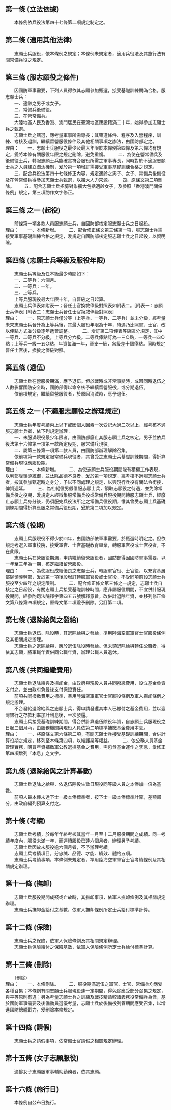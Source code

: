第一條 (立法依據)
-----------------
　　本條例依兵役法第四十七條第二項規定制定之。  


第二條 (適用其他法律)
---------------------
　　志願士兵服役，依本條例之規定；本條例未規定者，適用兵役法及其施行法有關常備兵役之規定。  


第三條 (服志願役之條件)
-----------------------
　　因國防軍事需要，下列人員得依其志願參加甄選，接受基礎訓練期滿合格，服志願士兵：  
　　一、適齡之男子或女子。  
　　二、常備兵後備役。  
　　三、在營常備兵。  
　　大陸地區人民及香港、澳門居民在臺灣地區應設籍滿二十年，始得參加志願士兵之甄選。  
　　志願士兵之甄選，應考量軍事所需專長；其甄選條件、程序及入營程序，訓練、考核及退訓，繼續留營服役條件及其他相關事項之辦法，由國防部定之。  
理由：　　一、志願士兵服役之最少及最大年限於本條例第四條及第六條均有規定，爰將本條有關服役年限之規定刪除，避免重複。
　　二、為使在營常備兵及後備役士兵，轉服志願士兵能確實符合服役所需之軍事專長，同時對於不適服志願士兵之人員建立淘汰機制，爰於第一項增訂需接受軍事基礎訓練合格之規定。
　　三、配合兵役法第四十七條修正內容，規定適齡之男子、女子、常備兵後備役及在營常備兵得參加志願士兵甄選，以擴大人力來源。
　　四、原條文第二項刪除。
　　五、配合志願士兵招募對象擴大包括適齡女子，及參照「香港澳門關係條例」規定，第三項酌作文字修正。

第三條 之一 (起役)
------------------
　　前條第一項各款人員服志願士兵，自國防部核定服志願士兵之日起役。  
理由：　　一、本條新增。
　　二、配合修正條文第三條第一項，服志願士兵需接受軍事基礎訓練合格之規定，爰規定自國防部核定服志願士兵之日起役，以資明確。

第四條 (志願士兵等級及服役年限)
-------------------------------
　　志願士兵等級及任本級最少時間如下：  
　　一、二等兵：六個月。  
　　二、一等兵：一年。  
　　三、上等兵。  
　　上等兵服現役最大年限十年，自晉級之日起算。  
　　志願士兵俸表如附表一；晉任士官換敘俸級對照表如附表二。[附表一：志願士兵俸表] [附表二：志願士兵晉任士官換敘俸級對照表]  
理由：　　一、原志願士兵僅分等（上等兵、一等兵、二等兵）並未分級，經考量未來志願士兵晉升為上等兵後，其最大服役年限為十年，待遇乃比照軍、士官，改以俸點方式並分級逐年遞晉調整。
　　二、增訂第二項俸表等級區分規定，其中一等兵、二等兵不分級，上等兵分六級。二等兵俸點訂為一三○點，一等兵一四○點；上等兵一級一五○點，年資每滿一年，晉支一級，各級差十個俸點。同時規定晉任士官後，換敘之俸級對照。

第五條 (退伍)
-------------
　　志願士兵在營服役期滿，應予退伍。但於戰時或非常事變時，或因同時退伍之人數影響國防安全時，國防部得以命令核予繼續留營服役，或分期退伍。  
　　依前項規定，繼續留營服役者，於原因消滅時，應予退伍。  


第五條 之一 (不適服志願役之辦理規定)
------------------------------------
　　志願士兵年度考績丙上以下或因個人因素一次受記大過二次以上，經考核不適服志願士兵者，依下列規定辦理：  
　　一、未服滿現役最少年限者，由國防部廢止其服志願士兵之核定。男子並依兵役法第十六條第一項第一款所定役期，服常備兵現役。  
　　二、屬第三條第一項第二款人員，由國防部辦理解除召集。  
　　依前項第一款規定服常備兵現役者，其曾受之志願士兵基礎訓練期間，得折算常備兵現役應服役期。  
理由：　　一、本條新增。
　　二、為使志願士兵服役期間能有積極工作表現，以利部隊領導統御，並汰除品德不良者，爰於第一項規定，經考核不適服志願士兵者，按其參加甄選時之身分，予以不同處理之規定，以與現行兵役有關法令銜接，俾資週延。
　　三、為杜絕役男假借服志願士兵，領取志願役之待遇，並免除常備兵役之役期，爰規定未經徵集服常備兵役或常備兵現役期間轉服志願士兵，經廢止志願士兵身分後，仍須服完兵役法所定之常備兵役役期，惟其曾受志願士兵基礎訓練期間得折算應服之常備兵役役期，爰於第二項加以規定。

第六條 (役期)
-------------
　　志願士兵服現役不得少於四年，由國防部依軍事需要，於甄選時明定之。但依規定考選入軍事校院，接受軍官、士官基礎教育畢業，轉服軍官役或士官役者，不在此限。  
　　志願士兵在營服役期滿，申請繼續留營服役者，國防部得因國防軍事需要，以一年至三年為一期，核定繼續留營服役。  
理由：　　一、為使服役成績優良之志願士兵，轉服軍官役、士官役，以充實基層部隊領導幹部，爰於第一項後段增訂轉服軍官役或士官役，不受同項前段志願士兵服役至少四年之規定限制。
　　二、配合修正條文第三條之一規定，志願士兵自核定之日起役，有關志願士兵接受基礎訓練時間，應非屬服役期間，不宜併計服現役期間，經參酌司法院釋字第四五五號解釋意旨，改併計退除年資，並移列修正條文第八條第四項規定，原條文第二項爰予刪除。另訂第二項。

第七條 (退除給與之發給)
-----------------------
　　志願士兵退伍、除役時，其退除給與之發給，準用陸海空軍軍官士官服役條例及其相關規定辦理。  
　　志願士兵之退除給與，應於退伍除役時發給。但未領退除給與轉任公職者，得依其志願，將軍職年資併同公職年資，辦理公職人員退休。  


第八條 (共同撥繳費用)
---------------------
　　志願士兵退除給與及撫卹金，由政府與現役人員共同撥繳費用，設立基金負責支付之，並由政府負最後支付保證責任。  
　　前項共同撥繳費用之標準，準用陸海空軍軍官士官服役條例及軍人撫卹條例之規定辦理。  
　　不合發給退除給與之志願士兵，得申請發還其本人已繳付之基金費用，並以臺灣銀行之存款利率加計利息後，一次發還。  
　　志願士兵接受基礎訓練期間，得合併計算退伍除役年資，自志願士兵服現役之日起三個月內，由服務機關與現役人員依第二項標準補繳基金費用本息。  
理由：　　一、將原條文第六條第二項，有關志願士兵接受基礎訓練期間，合併計算役期之規定，移列至本條第四項，以維護渠等權益。
　　二、依公務人員基金管理實務，購買年資補繳軍公教退撫基金之費用，需包含基金運作之孳息，爰修正第四項增列「本息」之文字。

第九條 (退除給與之計算基數)
---------------------------
　　志願士兵退除之給與，依退伍除役生效日現役同等級人員之本俸加一倍為基數。  
　　前項人員本俸未達下士一級本俸標準者，按下士一級本俸標準計算，差額部分，由政府編列預算支付之。  


第十條 (考績)
-------------
　　志願士兵考績，於每年年終考核其當年一月至十二月服役期間之成績。同一考績年度內，服役未滿一年，而連續服役已達六個月者，辦理另予考績。  
　　志願士兵因故未服役逾六個月者，不予辦理考績。  
　　志願士兵考績項目，分忠誠、品德、才能、績效、體格五項。  
　　志願士兵考績事項，本條例未規定者，準用陸海空軍軍官士官考績條例及其相關規定辦理。  


第十一條 (撫卹)
---------------
　　志願士兵服役期間成殘或亡故時，其撫卹事項，依軍人撫卹條例及其相關規定辦理。  
　　志願士兵撫卹金給付之基數，依軍人撫卹條例所定士兵給付標準計算。  


第十二條 (保險)
---------------
　　志願士兵之保險，依軍人保險條例及其相關規定辦理。  
　　志願士兵保險給付之保險基數，依軍人保險條例所定士兵給付標準計算。  


第十三條 (刪除)
---------------
　　（刪除）  
理由：　　一、本條刪除。
　　二、服役期滿退伍之軍官、士官、常備兵均應受各種召集；本條例有關志願士兵服現役達一定期間，得免除應受部分召集之規定，與平等原則有違；另為考量志願士兵之訓練及戰技精熟較諸義務役常備兵為佳，基於國防軍事需要及後備動員選優考量，志願士兵於後備役列管期間應受召集，以增進國防總體戰力，爰刪除本條規定。

第十四條 (請假)
---------------
　　志願士兵之請假事項，依常備士官請假之相關規定辦理。  


第十五條 (女子志願服役)
-----------------------
　　適齡女子志願服軍事輔助勤務者，依其志願。  


第十六條 (施行日)
-----------------
　　本條例自公布日施行。